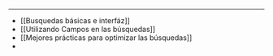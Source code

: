 
---

- [[Busquedas básicas e interfáz]]
- [[Utilizando Campos en las búsquedas]]
- [[Mejores prácticas para optimizar las búsquedas]]
- 